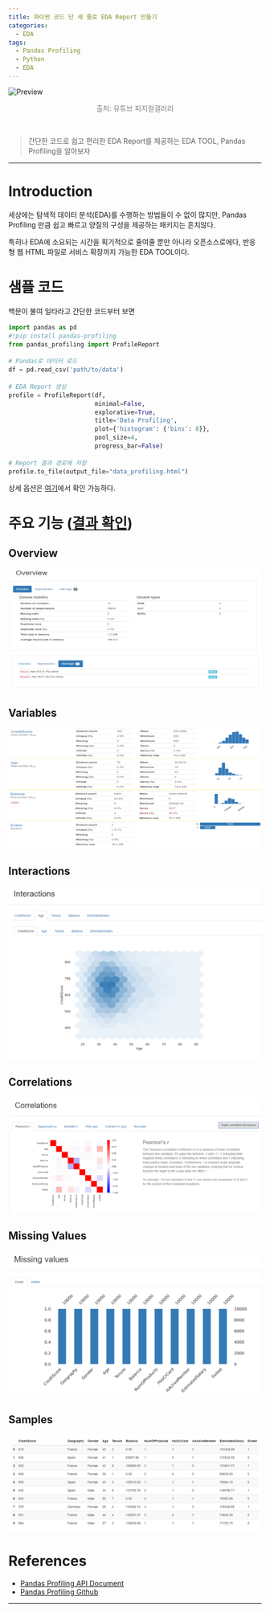```yaml
---
title: 파이썬 코드 단 세 줄로 EDA Report 만들기
categories:
  - EDA
tags:
  - Pandas Profiling
  - Python
  - EDA
---
```


![Preview](/assets/contents/2020-09-16/pandas-profiling/head.png)

<p style="color:gray; font-size:100%;" align="center">출처: 유튜브 피지컬갤러리</p>

<br>

> 간단한 코드로 쉽고 편리한 EDA Report를 제공하는 EDA TOOL, Pandas Profiling을 알아보자

<!-- more -->

---

# Introduction

세상에는 탐색적 데이터 분석(EDA)를 수행하는 방법들이 수 없이 많지만, Pandas Profiling 만큼 쉽고 빠르고 양질의 구성을 제공하는 패키지는 흔치않다.

특히나 EDA에 소요되는 시간을 획기적으로 줄여줄 뿐만 아니라 오픈소스로에다, 반응형 웹 HTML 파일로 서비스 확장까지 가능한 EDA TOOL이다.

# 샘플 코드

백문이 불여 일타라고 간단한 코드부터 보면

```python
import pandas as pd
#!pip install pandas-profiling
from pandas_profiling import ProfileReport

# Pandas로 데이터 로드
df = pd.read_csv('path/to/data')

# EDA Report 생성
profile = ProfileReport(df,
                        minimal=False,
                        explorative=True,
                        title='Data Profiling',
                        plot={'histogram': {'bins': 8}},
                        pool_size=4,
                        progress_bar=False)

# Report 결과 경로에 저장
profile.to_file(output_file="data_profiling.html")
```

상세 옵션은 [여기](https://pandas-profiling.github.io/pandas-profiling/docs/master/rtd/)에서 확인 가능하다.
<br>

# 주요 기능 ([결과 확인](/assets/contents/2020-09-16/pandas-profiling/data_profiling.html))

## Overview

![Preview](/assets/contents/2020-09-16/pandas-profiling/1_overview.png)

## Variables

![Preview](/assets/contents/2020-09-16/pandas-profiling/2_variables.png)

## Interactions

![Preview](/assets/contents/2020-09-16/pandas-profiling/3_interactions.png)

## Correlations

![Preview](/assets/contents/2020-09-16/pandas-profiling/4_correlations.png)

## Missing Values

![Preview](/assets/contents/2020-09-16/pandas-profiling/5_missing_values.png)

## Samples

![Preview](/assets/contents/2020-09-16/pandas-profiling/6_samples.png)
<br>

# References

- [Pandas Profiling API Document](https://pandas-profiling.github.io/pandas-profiling/docs/master/rtd/)
- [Pandas Profiling Github](https://github.com/pandas-profiling/pandas-profiling)

---
